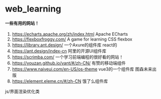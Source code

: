 # web_learning

#### 一些有用的网站！
1. https://echarts.apache.org/zh/index.html  Apache ECharts
2. https://flexboxfroggy.com/  A game for learning CSS flexbox
3. https://library.ant.design/ 一个Axure的组件库  react的
4. https://ant.design/index-cn 阿里的开源UI组件库
5. https://scrimba.com/ 一个学习前端编程的很好看的网站！
6. https://youzan.github.io/vant/#/zh-CN/ 有赞的移动端组件
7. https://www.naiveui.com/en-US/os-theme vue3的一个组件库 图森未来出版
8. https://element.eleme.cn/#/zh-CN 饿了么组件库

js/界面渲染优化类